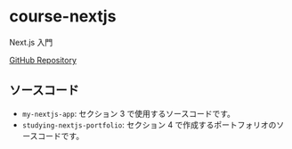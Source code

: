 # course-nextjs

Next.js 入門

[GitHub Repository](https://github.com/studying-tech/course-nextjs)

## ソースコード

- `my-nextjs-app`: セクション 3 で使用するソースコードです。
- `studying-nextjs-portfolio`: セクション 4 で作成するポートフォリオのソースコードです。
